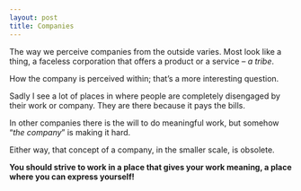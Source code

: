 ```yaml
---
layout: post
title: Companies
---
```


The way we perceive companies from the outside varies. Most look like a thing, a faceless corporation that offers a product or a service – _a tribe_.

How the company is perceived within; that’s a more interesting question.

Sadly I see a lot of places in where people are completely disengaged by their work or company. They are there because it pays the bills.

In other companies there is the will to do meaningful work, but somehow “_the company_” is making it hard.

Either way, that concept of a company, in the smaller scale, is obsolete.

**You should strive to work in a place that gives your work meaning, a place where you can express yourself!**